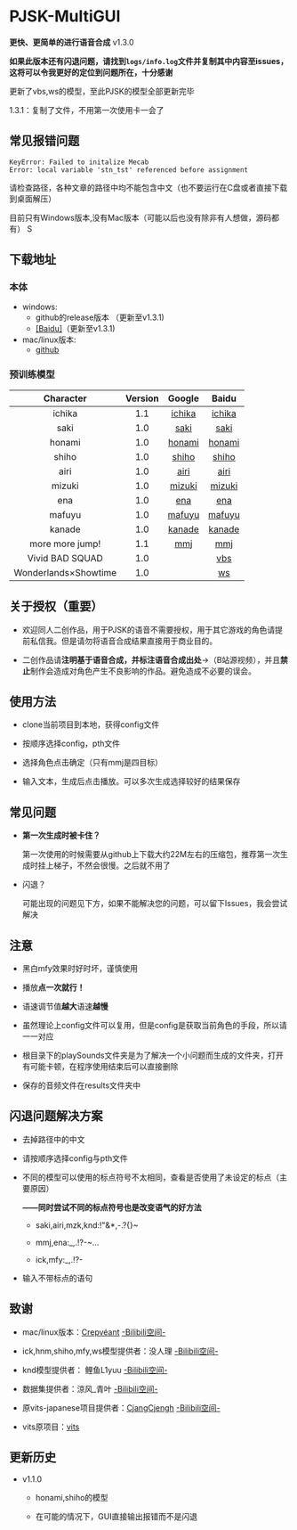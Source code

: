 # PJSK-MultiGUI

**更快、更简单的进行语音合成**  v1.3.0

**如果此版本还有闪退问题，请找到`logs/info.log`文件并复制其中内容至issues，这将可以令我更好的定位到问题所在，十分感谢**

更新了vbs,ws的模型，至此PJSK的模型全部更新完毕

1.3.1：复制了文件，不用第一次使用卡一会了

## 常见报错问题

```
KeyError: Failed to initalize Mecab
Error: local variable 'stn_tst' referenced before assignment
```

请检查路径，各种文章的路径中均不能包含中文（也不要运行在C盘或者直接下载到桌面解压）

目前只有Windows版本,没有Mac版本（可能以后也没有除非有人想做，源码都有）
S
## 下载地址

### 本体

- windows:
  - github的release版本 （更新至v1.3.1)
  - [[Baidu]](https://pan.baidu.com/s/1XlCLY_81DyRmbjSHnrvBTA?pwd=qrcp)（更新至v1.3.1)
- mac/linux版本:
  - [github](https://github.com/Kanade-nya/gui-resource)
### 预训练模型

|       Character      | Version |                                             Google                                             |                                Baidu                                |
| :------------------: | :-----: | :--------------------------------------------------------------------------------------------: | :-----------------------------------------------------------------: |
|        ichika        |   1.1   | [ichika](https://drive.google.com/u/0/uc?id=1ODFN9gilbX9wEl8pWEKnWX3HykndYXHS&export=download) | [ichika](https://pan.baidu.com/s/1jbTQb4QXjhPtvkh45upbGQ?pwd=0leo ) |
|         saki         |   1.0   |   [saki](https://drive.google.com/file/d/1zB09x-7qSe-abyxH8NIUZ7lCSYQ4UfEp/view?usp=sharing)   |   [saki](https://pan.baidu.com/s/15qtkqWib87Ks3OWKm7AFcw?pwd=13dj)  |
|        honami        |   1.0   |  [honami](https://drive.google.com/file/d/152VhjHghjd8W6eV08ah66-xRa9IG0aT1/view?usp=sharing)  |  [honami](https://pan.baidu.com/s/19frIm486bB5X0_4qNaB2og?pwd=mius) |
|         shiho        |   1.0   |   [shiho](https://drive.google.com/file/d/1-7q3pR0HvBdrPdkEmpOmZTQLAyzaiW-I/view?usp=sharing)  |  [shiho](https://pan.baidu.com/s/1-tJy-9EKlsp74i8tJXiNRA?pwd=xkpd)  |
|         airi         |   1.0   |   [airi](https://drive.google.com/file/d/1uWeixKe5PEz4mGhjS9K8Z8d1AJpv2izO/view?usp=sharing)   |   [airi](https://pan.baidu.com/s/1w_8yQ9grDcj8Hseo-ovWaA?pwd=sw6p)  |
|        mizuki        |   1.0   |  [mizuki](https://drive.google.com/file/d/1e43kk2SWAeh3EPMAsW-bDdVROsW7VVa8/view?usp=sharing)  |  [mizuki](https://pan.baidu.com/s/1l_jLQZQiTQbgGTZztUuwBQ?pwd=6sih) |
|          ena         |   1.0   |    [ena](https://drive.google.com/file/d/1sL9VjWAjPWAS2ilACqcR5WHLCjcF1u4k/view?usp=sharing)   |   [ena](https://pan.baidu.com/s/1-IYeQ7DdAoD6I2CzlGXSyw?pwd=ej7c)   |
|        mafuyu        |   1.0   |  [mafuyu](https://drive.google.com/file/d/1it_vKoFDVryxzjRbglYvMy6vi2tXTKoO/view?usp=sharing)  |  [mafuyu](https://pan.baidu.com/s/1G04eZDFJcqm8LCZNbEF9fQ?pwd=b8br) |
|        kanade        |   1.0   |  [kanade](https://drive.google.com/file/d/16K_R_AWC5tELDpRYaA6DLYucYqfcoho2/view?usp=sharing)  |  [kanade](https://pan.baidu.com/s/1QPYNsh9qfPDW7mzTpUo5wA?pwd=z5fm) |
|    more more jump!   |   1.1   |    [mmj](https://drive.google.com/file/d/19BG7vQpjB3oXuWKlOfDluVN0OFzjnzNC/view?usp=sharing)   |   [mmj](https://pan.baidu.com/s/1UcCsooLr97cHHWXd8P431w?pwd=265a)   |
|    Vivid BAD SQUAD   |   1.0   |                                                                                                |   [vbs](https://pan.baidu.com/s/1UgAV_-4JJe0KkzRvQeQ2QQ?pwd=49dm)   |
| Wonderlands×Showtime |   1.0   |                                                                                                |    [ws](https://pan.baidu.com/s/1uWm1gG60XCwfld84T8BPKw?pwd=d3gx)   |

## 关于授权（重要）

* 欢迎同人二创作品，用于PJSK的语音不需要授权，用于其它游戏的角色请提前私信我。但是请勿将语音合成结果直接用于商业目的。

* 二创作品请**注明基于语音合成，并标注语音合成出处**->（B站源视频），并且**禁止**制作会造成对角色产生不良影响的作品。避免造成不必要的误会。

## 使用方法

* clone当前项目到本地，获得config文件

* 按顺序选择config，pth文件

* 选择角色点击确定（只有mmj是四目标）

* 输入文本，生成后点击播放。可以多次生成选择较好的结果保存

## 常见问题

* **第一次生成时被卡住？**

  第一次使用的时候需要从github上下载大约22M左右的压缩包，推荐第一次生成时挂上梯子，不然会很慢。之后就不用了

* 闪退？

  可能出现的问题见下方，如果不能解决您的问题，可以留下Issues，我会尝试解决

## 注意

* 黑白mfy效果时好时坏，谨慎使用

* 播放**点一次就行！**

* 语速调节值**越大**语速**越慢**

* 虽然理论上config文件可以复用，但是config是获取当前角色的手段，所以请一一对应

* 根目录下的playSounds文件夹是为了解决一个小问题而生成的文件夹，打开有可能卡顿，在程序使用结束后可以直接删除

* 保存的音频文件在results文件夹中

## 闪退问题解决方案

* 去掉路径中的中文

* 请按顺序选择config与pth文件

* 不同的模型可以使用的标点符号不太相同，查看是否使用了未设定的标点（主要原因）

  **——同时尝试不同的标点符号也是改变语气的好方法**

  * saki,airi,mzk,knd:!"&*,-.?{}~

  * mmj,ena:_,.!?-~…

  * ick,mfy:_,.!?-

* 输入不带标点的语句

## 致谢

* mac/linux版本：[Crepvéant](https://github.com/Crepveant)    [-Bilibili空间-](https://space.bilibili.com/3493294048807216)

* ick,hnm,shiho,mfy,ws模型提供者：没人理 [-Bilibili空间-](https://space.bilibili.com/618272)

* knd模型提供者： 鲤鱼L1yuu [-Bilibili空间-](https://space.bilibili.com/436749613)

* 数据集提供者：涼风_青叶 [-Bilibili空间-](https://space.bilibili.com/5437778)

* 原vits-japanese项目提供者：[CjangCjengh](https://github.com/CjangCjengh) [-Bilibili空间-](https://space.bilibili.com/35285881)

* vits原项目：[vits](https://github.com/jaywalnut310/vits)

## 更新历史

* v1.1.0

  * honami,shiho的模型

  * 在可能的情况下，GUI直接输出报错而不是闪退


